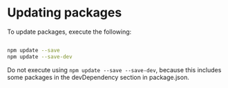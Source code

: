 # Updating packages

To update packages, execute the following:

```sh

npm update --save
npm update --save-dev
```


Do not execute using `npm update --save --save-dev`, because this includes some packages in the devDependency section in package.json.